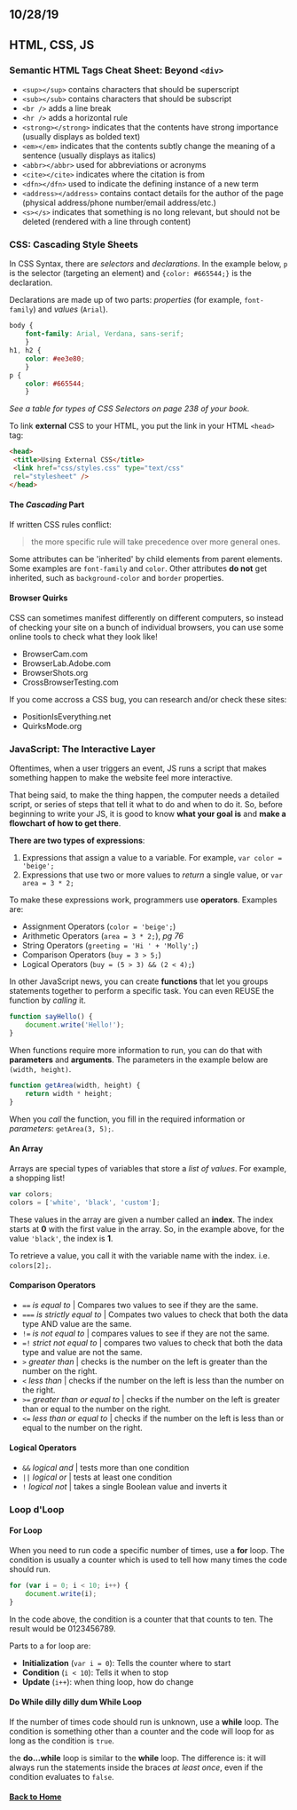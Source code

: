 ## 10/28/19

## HTML, CSS, JS

### Semantic HTML Tags Cheat Sheet: Beyond `<div>`

- `<sup></sup>` contains characters that should be superscript
- `<sub></sub>` contains characters that should be subscript
- `<br />` adds a line break
- `<hr />` adds a horizontal rule
- `<strong></strong>` indicates that the contents have strong importance (usually displays as bolded text)
- `<em></em>` indicates that the contents subtly change the meaning of a sentence (usually displays as italics)
- `<abbr></abbr>` used for abbreviations or acronyms
- `<cite></cite>` indicates where the citation is from
- `<dfn></dfn>` used to indicate the defining instance of a new term
- `<address></address>` contains contact details for the author of the page (physical address/phone number/email address/etc.)
- `<s></s>` indicates that something is no long relevant, but should not be deleted (rendered with a line through content)

### CSS: Cascading Style Sheets

In CSS Syntax, there are _selectors_ and _declarations_.
In the example below, `p` is the selector (targeting an element) and `{color: #665544;}` is the declaration. 

Declarations are made up of two parts: _properties_ (for example, `font-family`) and _values_ (`Arial`).
```css
body {
    font-family: Arial, Verdana, sans-serif;
    }
h1, h2 {
    color: #ee3e80;
    }
p {
    color: #665544;
    }
```
_See a table for types of CSS Selectors on page 238 of your book._

To link **external** CSS to your HTML, you put the link in your HTML `<head>` tag:
```html
<head>
 <title>Using External CSS</title>
 <link href="css/styles.css" type="text/css"
 rel="stylesheet" />
</head>
```
#### The _Cascading_ Part

If written CSS rules conflict:
>the more specific rule will take precedence over more general ones.

Some attributes can be 'inherited' by child elements from parent elements. Some examples are `font-family` and `color`.
Other attributes **do not** get inherited, such as `background-color` and `border` properties.

#### Browser Quirks

CSS can sometimes manifest differently on different computers, so instead of checking your site on a bunch of individual browsers, you can use some online tools to check what they look like!
- BrowserCam.com
- BrowserLab.Adobe.com
- BrowserShots.org
- CrossBrowserTesting.com

If you come accross a CSS bug, you can research and/or check these sites:
- PositionIsEverything.net
- QuirksMode.org

### JavaScript: The Interactive Layer

Oftentimes, when a user triggers an event, JS runs a script that makes something happen to make the website feel more interactive.

That being said, to make the thing happen, the computer needs a detailed script, or series of steps that tell it what to do and when to do it. So, before beginning to write your JS, it is good to know **what your goal is** and **make a flowchart of how to get there**.

**There are two types of expressions**:

1. Expressions that assign a value to a variable. For example, `var color = 'beige';`
2. Expressions that use two or more values to _return_ a single value, or `var area = 3 * 2;`

To make these expressions work, programmers use **operators**. Examples are:
- Assignment Operators (`color = 'beige';`)
- Arithmetic Operators (`area = 3 * 2;`), _pg 76_
- String Operators (`greeting = 'Hi ' + 'Molly';`)
- Comparison Operators (`buy = 3 > 5;`)
- Logical Operators (`buy = (5 > 3) && (2 < 4);`)

In other JavaScript news, you can create **functions** that let you groups statements together to perform a specific task. You can even REUSE the function by _calling_ it.

```js
function sayHello() {
    document.write('Hello!');
}
```
When functions require more information to run, you can do that with **parameters** and **arguments**. The parameters in the example below are `(width, height)`.
```js
function getArea(width, height) {
    return width * height;
}
```
When you _call_ the function, you fill in the required information or _parameters_: `getArea(3, 5);`.

#### An Array
Arrays are special types of variables that store a _list of values_. For example, a shopping list!

```javascript
var colors;
colors = ['white', 'black', 'custom'];
```

These values in the array are given a number called an **index**. The index starts at **0** with the first value in the array. So, in the example above, for the value `'black'`, the index is **1**. 

To retrieve a value, you call it with the variable name with the index. i.e. `colors[2];`.

#### Comparison Operators

- `==` _is equal to_ | Compares two values to see if they are the same.
- `===` _is strictly equal to_ | Compates two values to check that both the data type AND value are the same.
- `!=` _is not equal to_ | compares values to see if they are not the same.
- `=!` _strict not equal to_ | compares two values to check that both the data type and value are not the same.
- `>` _greater than_ | checks is the number on the left is greater than the number on the right.
- `<` _less than_ | checks if the number on the left is less than the number on the right.
- `>=` _greater than or equal to_ | checks if the number on the left is greater than or equal to the number on the right.
- `<=` _less than or equal to_ | checks if the number on the left is less than or equal to the number on the right.

#### Logical Operators

- `&&` _logical and_ | tests more than one condition
- `||` _logical or_ | tests at least one condition
- `!` _logical not_ | takes a single Boolean value and inverts it

### Loop d'Loop

#### For Loop
When you need to run code a specific number of times, use a **for** loop. The condition is usually a counter which is used to tell how many times the code should run.

```javascript
for (var i = 0; i < 10; i++) {
    document.write(i);
}
```
In the code above, the condition is a counter that that counts to ten. The result would be 0123456789.

Parts to a for loop are:
- **Initialization** (`var i = 0`): Tells the counter where to start
- **Condition** (`i < 10`): Tells it when to stop
- **Update** (`i++`): when thing loop, how do change

#### Do While dilly dilly dum While Loop

If the number of times code should run is unknown, use a **while** loop. The condition is something other than a counter and the code will loop for as long as the condition is `true`.

the **do...while** loop is similar to the **while** loop. The difference is: it will always run the statements inside the braces _at least once_, even if the condition evaluates to `false`.

#### [Back to Home](index.md)